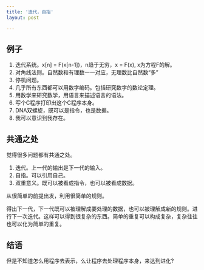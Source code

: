 ```yaml
---
title: '迭代，自指'
layout: post

---
```


例子
--------
1. 迭代系统。x[n] = F(x[n-1])，n趋于无穷，x = F(x),  x为方程F的解。
2. 对角线法则。自然数和有理数一一对应，无理数比自然数“多”
3. 停机问题。
4. 几乎所有东西都可以用数字编码。包括研究数字的数论定理。
5. 用数学来研究数学，用语言来描述语言的语法。
6. 写个C程序打印出这个C程序本身。
8. DNA双螺旋，既可以是指令，也是数据。
7. 我可以意识到我存在。


共通之处
----------
觉得很多问题都有共通之处。

1. 迭代。上一代的输出是下一代的输入。
2. 自指。可以引用自己。
3. 双重意义。既可以被看成指令，也可以被看成数据。

 
从很简单的前提出发，利用很简单的规则。

得出下一代，下一代既可以被理解成要处理的数据，也可以被理解成新的规则。进行下一次迭代。这样可以得到很复杂的东西。简单的重复可以构成复杂，复杂往往也可以化为简单的重复。


结语
-----
但是不知道怎么用程序去表示，么让程序去处理程序本身，来达到进化?
